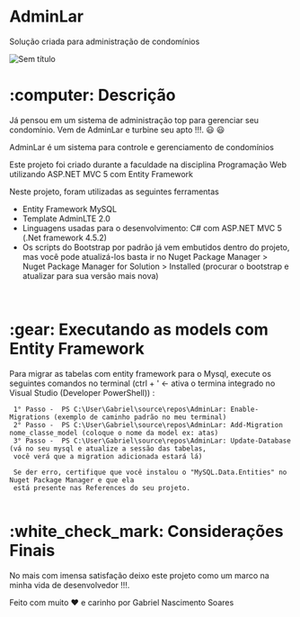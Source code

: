 # AdminLar
Solução criada para administração de condomínios

![Sem título](https://user-images.githubusercontent.com/43541457/89128786-7e90ed00-d4ce-11ea-9416-a5683ffbeb8e.png)

<h1> :computer: Descrição </h1> 

Já pensou em um sistema de administração top para gerenciar seu condomínio. Vem de AdminLar e turbine seu apto !!!. :smiley: :smiley:

<p> AdminLar é um sistema para controle e gerenciamento de condomínios </p>
<p> Este projeto foi criado durante a faculdade na disciplina Programação Web utilizando ASP.NET MVC 5 com Entity Framework </p>

<p> Neste projeto, foram utilizadas as seguintes ferramentas </p>

<ul>
  <li> Entity Framework MySQL </li>
  <li> Template AdminLTE 2.0 </li>
  <li> Linguagens usadas para o desenvolvimento: C# com ASP.NET MVC 5 (.Net framework 4.5.2) </li>
  <li> Os scripts do Bootstrap por padrão já vem embutidos dentro do projeto, mas você pode atualizá-los basta
  ir no Nuget Package Manager >  Nuget Package Manager for Solution > Installed (procurar o bootstrap e atualizar para sua versão mais nova)
</ul>

<br>

<h1> :gear: Executando as models com Entity Framework </h1>

<p> Para migrar as tabelas com entity framework para o Mysql, execute os seguintes comandos no terminal (ctrl + ' <- ativa o termina integrado no 
Visual Studio (Developer PowerShell)) : </p>

```
 1° Passo -  PS C:\User\Gabriel\source\repos\AdminLar: Enable-Migrations (exemplo de caminho padrão no meu terminal)
 2° Passo -  PS C:\User\Gabriel\source\repos\AdminLar: Add-Migration nome_classe_model (coloque o nome da model ex: atas)
 3° Passo -  PS C:\User\Gabriel\source\repos\AdminLar: Update-Database (vá no seu mysql e atualize a sessão das tabelas, 
 você verá que a migration adicionada estará lá)
 
 Se der erro, certifique que você instalou o "MySQL.Data.Entities" no Nuget Package Manager e que ela 
 está presente nas References do seu projeto.
 
```

<h1> :white_check_mark: Considerações Finais </h1>

No mais com imensa satisfação deixo este projeto como um marco na minha vida de desenvolvedor !!!.

Feito com muito :heart: e carinho por Gabriel Nascimento Soares
